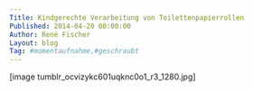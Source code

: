 ```yaml
---
Title: Kindgerechte Verarbeitung von Toilettenpapierrollen
Published: 2014-04-20 00:00:00
Author: René Fischer
Layout: blog
Tag: #momentaufnahme,#geschraubt
---
```

[image tumblr_ocvizykc601uqknc0o1_r3_1280.jpg]